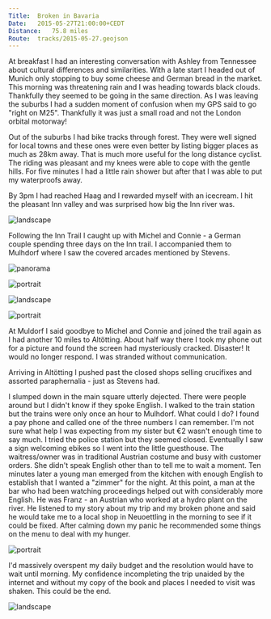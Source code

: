 ```yaml
---
Title:	Broken in Bavaria
Date:	2015-05-27T21:00:00+CEDT
Distance:	75.8 miles
Route:	tracks/2015-05-27.geojson
---
```


At breakfast I had an interesting conversation with Ashley from Tennessee about cultural differences and similarities. With a late start I headed out of Munich only stopping to buy some cheese and German bread in the market. This morning was threatening rain and I was heading towards black clouds. Thankfully they seemed to be going in the same direction. As I was leaving the suburbs I had a sudden moment of confusion when my GPS said to go "right on M25". Thankfully it was just a small road and not the London orbital motorway!

Out of the suburbs I had bike tracks through forest. They were well signed for local towns and these ones were even better by listing bigger places as much as 28km away. That is much more useful for the long distance cyclist. The riding was pleasant and my knees were able to cope with the gentle hills. For five minutes I had a little rain shower but after that I was able to put my waterproofs away. 

By 3pm I had reached Haag and I rewarded myself with an icecream. I hit the pleasant Inn valley and was surprised how big the Inn river was. 

![landscape](https://farm4.staticflickr.com/3831/18831454043_2ca309e06b_z_d.jpg "Inn river")

Following the Inn Trail I caught up with Michel and Connie - a German couple spending three days on the Inn trail. I accompanied them to Mulhdorf where I saw the covered arcades mentioned by Stevens. 

![panorama](https://farm8.staticflickr.com/7683/17013926264_3083f358c7.jpg "countryside")

![portrait](https://farm1.staticflickr.com/509/19265910719_ef8290d540_z_d.jpg "Maypole")

![landscape](https://farm1.staticflickr.com/497/19264513978_ffe7b1d2be_z_d.jpg "Trinkwasser - drinking water for cyclists")

![portrait](https://farm1.staticflickr.com/390/19445765122_f4e5df1160_z_d.jpg "Flat tree")

At Muldorf I said goodbye to Michel and Connie and joined the trail again as I had another 10 miles to Alt&ouml;tting. About half way there I took my phone out for a picture and found the screen had mysteriously cracked. Disaster! It would no longer respond. I was stranded without communication.

Arriving in Alt&ouml;tting I pushed past the closed shops selling crucifixes and assorted paraphernalia - just as Stevens had.

I slumped down in the main square utterly dejected. There were people around but I didn't know if they spoke English. I walked to the train station but the trains were only once an hour to Mulhdorf. What could I do? I found a pay phone and called one of the three numbers I can remember. I'm not sure what help I was expecting from my sister but &euro;2 wasn't enough time to say much. I tried the police station but they seemed closed. Eventually I saw a sign welcoming ebikes so I went into the little guesthouse. The waitress/owner was in traditional Austrian costume and busy with customer orders. She didn't speak English other than to tell me to wait a moment. Ten minutes later a young man emerged from the kitchen with enough English to establish that I wanted a "zimmer" for the night. At this point, a man at the bar who had been watching proceedings helped out with considerably more English. He was Franz - an Austrian who worked at a hydro plant on the river. He listened to my story about my trip and my broken phone and said he would take me to a local shop in Neuoettling in the morning to see if it could be fixed. After calming down my panic he recommended some things on the menu to deal with my hunger.

![portrait](https://farm1.staticflickr.com/490/19264566510_c303cd915f.jpg "Fountain in Alt&ouml;tting")

I'd massively overspent my daily budget and the resolution would have to wait until morning. My confidence incompleting the trip unaided by the internet and without my copy of the book and places I needed to visit was shaken. This could be the end.

![landscape](https://farm1.staticflickr.com/432/19264576728_098591350a_z_d.jpg "Main square in Alt&ouml;tting")
